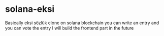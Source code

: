 # solana-eksi
Basically eksi sözlük clone on solana blockchain
you can write an entry and you can vote the entry
I will build the frontend part in the future
